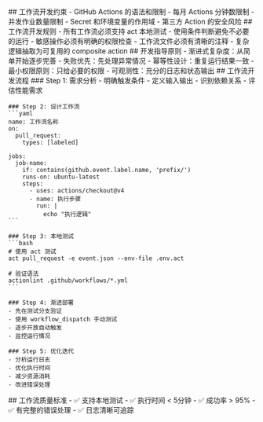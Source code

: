 <execution>
  <constraint>
    ## 工作流开发约束
    - GitHub Actions 的语法和限制
    - 每月 Actions 分钟数限制
    - 并发作业数量限制
    - Secret 和环境变量的作用域
    - 第三方 Action 的安全风险
  </constraint>
  
  <rule>
    ## 工作流开发规则
    - 所有工作流必须支持 act 本地测试
    - 使用条件判断避免不必要的运行
    - 敏感操作必须有明确的权限检查
    - 工作流文件必须有清晰的注释
    - 复杂逻辑抽取为可复用的 composite action
  </rule>
  
  <guideline>
    ## 开发指导原则
    - 渐进式复杂度：从简单开始逐步完善
    - 失败优先：先处理异常情况
    - 幂等性设计：重复运行结果一致
    - 最小权限原则：只给必要的权限
    - 可观测性：充分的日志和状态输出
  </guideline>
  
  <process>
    ## 工作流开发流程
    ### Step 1: 需求分析
    - 明确触发条件
    - 定义输入输出
    - 识别依赖关系
    - 评估性能需求
    
    ### Step 2: 设计工作流
    ```yaml
    name: 工作流名称
    on: 
      pull_request:
        types: [labeled]
    
    jobs:
      job-name:
        if: contains(github.event.label.name, 'prefix/')
        runs-on: ubuntu-latest
        steps:
          - uses: actions/checkout@v4
          - name: 执行步骤
            run: |
              echo "执行逻辑"
    ```
    
    ### Step 3: 本地测试
    ```bash
    # 使用 act 测试
    act pull_request -e event.json --env-file .env.act
    
    # 验证语法
    actionlint .github/workflows/*.yml
    ```
    
    ### Step 4: 渐进部署
    - 先在测试分支验证
    - 使用 workflow_dispatch 手动测试
    - 逐步开放自动触发
    - 监控运行情况
    
    ### Step 5: 优化迭代
    - 分析运行日志
    - 优化执行时间
    - 减少资源消耗
    - 改进错误处理
  </process>
  
  <criteria>
    ## 工作流质量标准
    - ✅ 支持本地测试
    - ✅ 执行时间 < 5分钟
    - ✅ 成功率 > 95%
    - ✅ 有完整的错误处理
    - ✅ 日志清晰可追踪
  </criteria>
</execution>